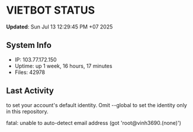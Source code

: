 # VIETBOT STATUS
**Updated**: Sun Jul 13 12:29:45 PM +07 2025

## System Info
- IP: 103.77.172.150
- Uptime: up 1 week, 16 hours, 17 minutes
- Files: 42978

## Last Activity

to set your account's default identity.
Omit --global to set the identity only in this repository.

fatal: unable to auto-detect email address (got 'root@vinh3690.(none)')
